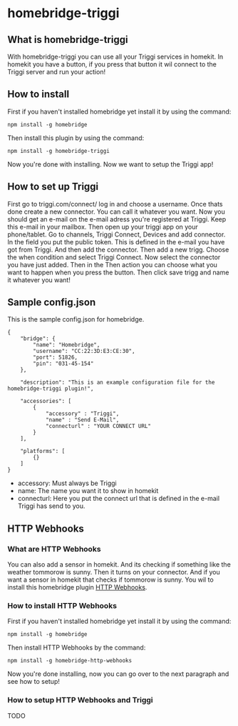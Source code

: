 # homebridge-triggi
## What is homebridge-triggi
With homebridge-triggi you can use all your Triggi services in homekit. In homekit you have a button, if you press that button it wil connect to the Triggi server and run your action!

## How to install
First if you haven't installed homebridge yet install it by using the command:

`npm install -g homebridge`

Then install this plugin by using the command:

`npm install -g homebridge-triggi`

Now you're done with installing. Now we want to setup the Triggi app!

## How to set up Triggi
First go to triggi.com/connect/ log in and choose a username. Once thats done create a new connector. You can call it whatever you want. Now you should get an e-mail on the e-mail adress you're registered at Triggi. Keep this e-mail in your mailbox. Then open up your triggi app on your phone/tablet. Go to channels, Triggi Connect, Devices and add connector. In the field you put the public token. This is defined in the e-mail you have got from Triggi. And then add the connector. Then add a new trigg. Choose the when condition and select Triggi Connect. Now select the connector you have just added. Then in the Then action you can choose what you want to happen when you press the button. Then click save trigg and name it whatever you want!

## Sample config.json
This is the sample config.json for homebridge.
```
{
    "bridge": {
        "name": "Homebridge",
        "username": "CC:22:3D:E3:CE:30",
        "port": 51826,
        "pin": "031-45-154"
    },
    
    "description": "This is an example configuration file for the homebridge-triggi plugin!",

    "accessories": [
        {
            "accessory" : "Triggi",
            "name" : "Send E-Mail",
            "connecturl" : "YOUR CONNECT URL"
        }
    ],

    "platforms": [
        {}
    ]
}
```

* accessory: Must always be Triggi
* name: The name you want it to show in homekit
* connecturl: Here you put the connect url that is defined in the e-mail Triggi has send to you.

## HTTP Webhooks
### What are HTTP Webhooks
You can also add a sensor in homekit. And its checking if something like the weather tommorow is sunny. Then it turns on your connector. And if you want a sensor in homekit that checks if tommorow is sunny. You wil to install this homebridge plugin [HTTP Webhooks](https://www.npmjs.com/package/homebridge-http-webhooks). 

### How to install HTTP Webhooks
First if you haven't installed homebridge yet install it by using the command:

`npm install -g homebridge`

Then install HTTP Webhooks by the command:

`npm install -g homebridge-http-webhooks`

Now you're done installing, now you can go over to the next paragraph and see how to setup!

### How to setup HTTP Webhooks and Triggi
TODO
